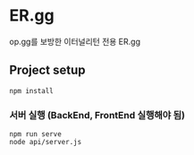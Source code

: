 # ER.gg
op.gg를 보방한 이터널리턴 전용 ER.gg

## Project setup
```
npm install
```

### 서버 실행 (BackEnd, FrontEnd 실행해야 됨)
```
npm run serve
node api/server.js
```
